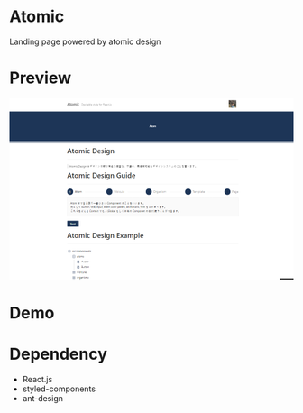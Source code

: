 # Atomic

Landing page powered by atomic design

# Preview

![Atomic preview](./site-preview.jpg)

# Demo

<!-- [CLICK HERE TO CHECK FRUITY DEMO](https://fruity-terada.netlify.app/) -->

# Dependency

- React.js
- styled-components
- ant-design
